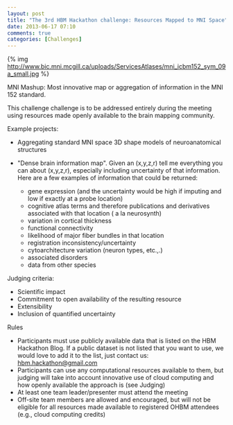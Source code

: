 ```yaml
---
layout: post
title: "The 3rd HBM Hackathon challenge: Resources Mapped to MNI Space"
date: 2013-06-17 07:10
comments: true
categories: [Challenges]
---
```


{% img http://www.bic.mni.mcgill.ca/uploads/ServicesAtlases/mni_icbm152_sym_09a_small.jpg %}

MNI Mashup: Most innovative map or aggregation of information in the MNI 152 standard.

<!-- more -->

This challenge challenge is to be addressed entirely during the meeting using resources made openly available to the brain mapping community.


Example projects:

- Aggregating standard MNI space 3D shape models of neuroanatomical structures
- "Dense brain information map". Given an (x,y,z,r) tell me everything you can about (x,y,z,r), especially including uncertainty of that information. Here are a few examples of information that could be returned:

  - gene expression (and the uncertainty would be high if imputing and low if exactly at a probe location)
  - cognitive atlas terms and therefore publications and derivatives associated with that location ( a la neurosynth)
  - variation in cortical thickness
  - functional connectivity 
  - likelihood of major fiber bundles in that location
  - registration inconsistency/uncertainty
  - cytoarchitecture variation (neuron types, etc.,.)
  - associated disorders
  - data from other species

Judging criteria:

- Scientific impact
- Commitment to open availability of the resulting resource
- Extensibility
- Inclusion of quantified uncertainty

Rules

- Participants must use publicly available data that is listed on the HBM Hackathon Blog. If a public dataset is not listed that you want to use, we would love to add it to the list, just contact us: hbm.hackathon@gmail.com
- Participants can use any computational resources available to them, but judging will take into account innovative use of cloud computing and how openly available the approach is (see Judging)
- At least one team leader/presenter must attend the meeting
- Off-site team members are allowed and encouraged, but will not be eligible for all resources made available to registered OHBM attendees (e.g., cloud computing credits)